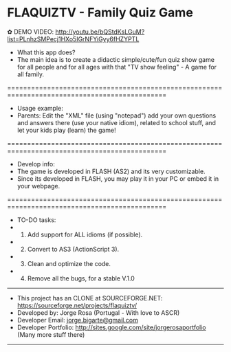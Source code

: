# FLAQUIZTV - Family Quiz Game

✿ DEMO VIDEO:
http://youtu.be/bQStdKsLGuM?list=PLnhzSMPecj1HXo5IGrNFYiGyy6fHZYPTL
- What this app does?
- The main idea is to create a didactic simple/cute/fun quiz show game for all people and for all ages with that "TV show feeling" - A game for all family.

==============================================================================================
- Usage example:
- Parents: Edit the "XML" file (using "notepad") add your own questions and answers there (use your native idiom), related to school stuff, and let your kids play (learn) the game!

==============================================================================================
- Develop info:
- The game is developed in FLASH (AS2) and its very customizable.
- Since its developed in FLASH, you may play it in your PC or embed it in your webpage.

==============================================================================================
- TO-DO tasks:
- 1) Add support for ALL idioms (if possible).
- 2) Convert to AS3 (ActionScript 3).
- 3) Clean and optimize the code.
- 4) Remove all the bugs, for a stable V.1.0

--------------------------------------------------------------------------------------------------

- This project has an CLONE at SOURCEFORGE.NET: https://sourceforge.net/projects/flaquiztv/
- Developed by: Jorge Rosa (Portugal - With love to ASCR)
- Developer Email: jorge.bigarte@gmail.com
- Developer Portfolio: http://sites.google.com/site/jorgerosaportfolio (Many more stuff there)

--------------------------------------------------------------------------------------------------


